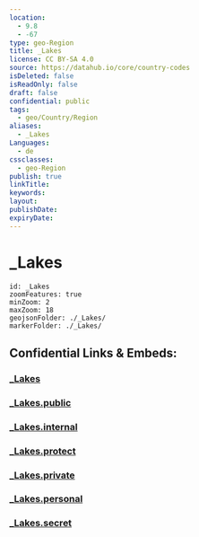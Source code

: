 ```yaml
---
location:
  - 9.8
  - -67
type: geo-Region
title: _Lakes
license: CC BY-SA 4.0
source: https://datahub.io/core/country-codes
isDeleted: false
isReadOnly: false
draft: false
confidential: public
tags:
  - geo/Country/Region
aliases:
  - _Lakes
Languages:
  - de
cssclasses:
  - geo-Region
publish: true
linkTitle:
keywords:
layout:
publishDate:
expiryDate:
---
```


# _Lakes

```leaflet
id: _Lakes
zoomFeatures: true 
minZoom: 2 
maxZoom: 18
geojsonFolder: ./_Lakes/
markerFolder: ./_Lakes/
```


## Confidential Links & Embeds: 

### [_Lakes](/_Standards/Earth/Continent/America~South/Venezuela/States~Venezuela/Aragua/_Lakes.md) 

### [_Lakes.public](/_public/Earth/Continent/America~South/Venezuela/States~Venezuela/Aragua/_Lakes.public.md) 

### [_Lakes.internal](/_internal/Earth/Continent/America~South/Venezuela/States~Venezuela/Aragua/_Lakes.internal.md) 

### [_Lakes.protect](/_protect/Earth/Continent/America~South/Venezuela/States~Venezuela/Aragua/_Lakes.protect.md) 

### [_Lakes.private](/_private/Earth/Continent/America~South/Venezuela/States~Venezuela/Aragua/_Lakes.private.md) 

### [_Lakes.personal](/_personal/Earth/Continent/America~South/Venezuela/States~Venezuela/Aragua/_Lakes.personal.md) 

### [_Lakes.secret](/_secret/Earth/Continent/America~South/Venezuela/States~Venezuela/Aragua/_Lakes.secret.md)

